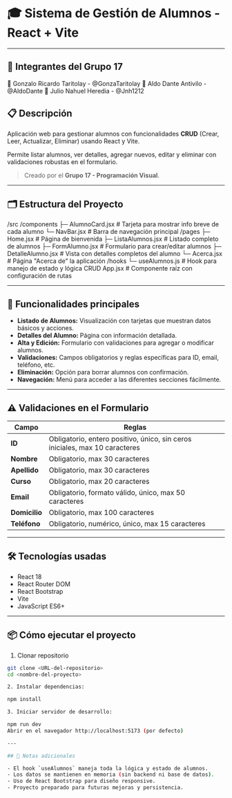 # 🎓 Sistema de Gestión de Alumnos - React + Vite

---
## 👥 Integrantes del Grupo 17

👤 Gonzalo Ricardo Taritolay - @GonzaTaritolay
👤 Aldo Dante Antivilo       - @AldoDante
👤 Julio Nahuel Heredia      - @Jnh1212

## 📋 Descripción

Aplicación web para gestionar alumnos con funcionalidades **CRUD** (Crear, Leer, Actualizar, Eliminar) usando React y Vite.

Permite listar alumnos, ver detalles, agregar nuevos, editar y eliminar con validaciones robustas en el formulario.

> Creado por el **Grupo 17 - Programación Visual**.

---

## 🗂 Estructura del Proyecto

/src
/components
├─ AlumnoCard.jsx # Tarjeta para mostrar info breve de cada alumno
└─ NavBar.jsx # Barra de navegación principal
/pages
├─ Home.jsx # Página de bienvenida
├─ ListaAlumnos.jsx # Listado completo de alumnos
├─ FormAlumno.jsx # Formulario para crear/editar alumnos
├─ DetalleAlumno.jsx # Vista con detalles completos del alumno
└─ Acerca.jsx # Página "Acerca de" la aplicación
/hooks
└─ useAlumnos.js # Hook para manejo de estado y lógica CRUD
App.jsx # Componente raíz con configuración de rutas


---

## 🚀 Funcionalidades principales

- **Listado de Alumnos:** Visualización con tarjetas que muestran datos básicos y acciones.
- **Detalles del Alumno:** Página con información detallada.
- **Alta y Edición:** Formulario con validaciones para agregar o modificar alumnos.
- **Validaciones:** Campos obligatorios y reglas específicas para ID, email, teléfono, etc.
- **Eliminación:** Opción para borrar alumnos con confirmación.
- **Navegación:** Menú para acceder a las diferentes secciones fácilmente.

---

## ⚠️ Validaciones en el Formulario

| Campo    | Reglas                                                                          |
| -------- | ------------------------------------------------------------------------------ |
| **ID**       | Obligatorio, entero positivo, único, sin ceros iniciales, max 10 caracteres     |
| **Nombre**   | Obligatorio, max 30 caracteres                                                  |
| **Apellido** | Obligatorio, max 30 caracteres                                                  |
| **Curso**    | Obligatorio, max 20 caracteres                                                  |
| **Email**    | Obligatorio, formato válido, único, max 50 caracteres                           |
| **Domicilio**| Obligatorio, max 100 caracteres                                                 |
| **Teléfono** | Obligatorio, numérico, único, max 15 caracteres                                |

---

## 🛠 Tecnologías usadas

- React 18
- React Router DOM
- React Bootstrap
- Vite
- JavaScript ES6+

---

## 📦 Cómo ejecutar el proyecto

1. Clonar repositorio

```bash
git clone <URL-del-repositorio>
cd <nombre-del-proyecto>

2. Instalar dependencias:

npm install

3. Iniciar servidor de desarrollo:

npm run dev
Abrir en el navegador http://localhost:5173 (por defecto)

---

## 📝 Notas adicionales

- El hook `useAlumnos` maneja toda la lógica y estado de alumnos.
- Los datos se mantienen en memoria (sin backend ni base de datos).
- Uso de React Bootstrap para diseño responsive.
- Proyecto preparado para futuras mejoras y persistencia.

